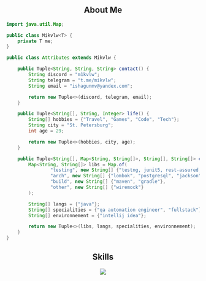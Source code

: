 <h2 align="center">About Me </h2>

```java
import java.util.Map;

public class Mikvlw<T> {
    private T me;
}

public class Attributes extends Mikvlw {

    public Tuple<String, String, String> contact() {
        String discord = "m1kvlw";
        String telegram = "t.me/mikvlw";
        String email = "ishagunmv@yandex.com";

        return new Tuple<>(discord, telegram, email);
    }

    public Tuple<String[], String, Integer> life() {
        String[] hobbies = {"Travel", "Games", "Code", "Tech"};
        String city = "St. Petersburg";
        int age = 29;

        return new Tuple<>(hobbies, city, age);
    }

    public Tuple<String[], Map<String, String[]>, String[], String[]> coding() {
        Map<String, String[]> libs = Map.of(
                "testing", new String[] {"testng, junit5, rest-assured, selenide, assertj, hamcrest", "allure"},
                "arch", new String[] {"lombok", "postgresql", "jackson", "javax", "mongodb", "rabbitmq", "slf4j"},
                "build", new String[] {"maven", "gradle"},
                "other", new String[] {"wiremock"}
        );

        String[] langs = {"java"};
        String[] specialities = {"qa automation engineer", "fullstack"};
        String[] environnement = {"intellij idea"};

        return new Tuple<>(libs, langs, specialities, environnement);
    }
}
```
<h2 align="center">Skills </h2>

<p align="center">
  <a href="https://skillicons.dev">
    <img src="https://skillicons.dev/icons?i=java,idea,jenkins,git,selenium,docker,mongo,maven,postgres,rabbitmq,linux" />
  </a>
</p>
